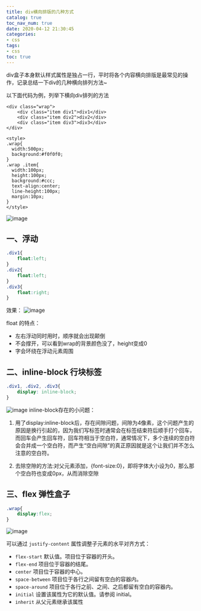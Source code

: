 ```yaml
---
title: div横向排版的几种方式
catalog: true
toc_nav_num: true
date: 2020-04-12 21:30:45
categories:
- css
tags:
- css
toc: true
---
```


div盒子本身默认样式属性是独占一行，平时将各个内容横向排版是最常见的操作，记录总结一下div的几种横向排列方法~

<!--more-->

以下面代码为例，列举下横向div排列的方法

```
<div class="wrap">
    <div class="item div1">div1</div>
    <div class="item div2">div2</div>
    <div class="item div3">div3</div>
</div>

<style>
.wrap{
  width:500px;
  background:#f0f0f0;
}
.wrap .item{
  width:100px;
  height:100px;
  background:#ccc;
  text-align:center;
  line-height:100px;
  margin:10px;
}
</style>
```
![image](http://upload.dreamgotrue.cn/2021/04/07/e52a3bb76424c.png)

## 一、浮动

```css
.div1{
    float:left;
}
.div2{
    float:left;
}
.div3{
    float:right;
}
```
效果：
![image](http://upload.dreamgotrue.cn/2021/04/07/5dc5bf37973d5.png)

float 的特点：
* 左右浮动同时用时，顺序就会出现颠倒
* 不会撑开，可以看到wrap的背景颜色没了，height变成0
* 字会环绕在浮动元素周围


## 二、inline-block 行块标签

```css
.div1, .div2, .div3{
    display: inline-block;
}
```
![image](http://upload.dreamgotrue.cn/2021/04/07/eeafe59460bbe.png)
inline-block存在的小问题：

1. 用了display:inline-block后，存在间隙问题，间隙为4像素，这个问题产生的原因是换行引起的，因为我们写标签时通常会在标签结束符后顺手打个回车，而回车会产生回车符，回车符相当于空白符，通常情况下，多个连续的空白符会合并成一个空白符，而产生“空白间隙”的真正原因就是这个让我们并不怎么注意的空白符。
  
2. 去除空隙的方法:对父元素添加，{font-size:0}，即将字体大小设为0，那么那个空白符也变成0px，从而消除空隙
 

 ## 三、flex 弹性盒子

```css
.wrap{
    display:flex;
}
```
![image](http://upload.dreamgotrue.cn/2021/04/10/446ba728945a7.png)

 可以通过 `justify-content` 属性调整子元素的水平对齐方式：

* `flex-start`	默认值。项目位于容器的开头。	
* `flex-end`	项目位于容器的结尾。	 
* `center`	项目位于容器的中心。	 
* `space-between`	项目位于各行之间留有空白的容器内。	 
* `space-around`	项目位于各行之前、之间、之后都留有空白的容器内。	 
* `initial`	设置该属性为它的默认值。请参阅 initial。 
* `inherit`	从父元素继承该属性
